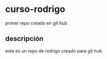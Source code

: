 # curso-rodrigo
primer repo creado en git hub

## descripción
este es un repo de rodrigo creado para git hub
